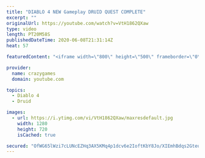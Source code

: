 ```yaml
---
title: "DIABLO 4 NEW Gameplay DRUID QUEST COMPLETE"
excerpt: ""
originalUrl: https://youtube.com/watch?v=VtH1862QXaw
type: video
length: PT20M58S
publishedDateTime: 2020-06-08T21:31:14Z
heat: 57

featuredContent: "<iframe width=\"800\" height=\"500\" frameborder=\"0\" src=\"https://www.youtube.com/embed/VtH1862QXaw\" allow=\"accelerometer; autoplay; encrypted-media; gyroscope; picture-in-picture\" allowfullscreen></iframe>"

provider:
  name: crazygames
  domain: youtube.com

topics:
  - Diablo 4
  - Druid

images:
  - url: https://i.ytimg.com/vi/VtH1862QXaw/maxresdefault.jpg
    width: 1280
    height: 720
    isCached: true

secured: "OfWG65lWzi7cLUNcEZHq3AX5KMq4p1dcv6e2IoftKbY8Jo/XIEmhBdqs2GteuDqxz+bAiFThb+kLRaxHbHqVgDezeRfosE9yy8BgZsUZ2gHfNdTSwYui7n0TcFn0y95DEbI664w4/gAOUopOpSEpzD6it2+jfKLvDkT5c8+UhcddXRcKor1IyGSJgvm7WHEB0IkhFttgkjWfb9pvGU3jVkB9ZkdaMMWsZ/ehc2hkJHbN2W17Dya3httr+wT3RNP5lgbIn2rmii0FFf100AxraWKu5bus13u036B/768FiAbKx6SjLXNlNXaMEK8GDxpyoJ0yg5fHBifDKgLlc8SMKVu0e40/p86ajvF5EJwHr3jUgAZ+JBD5cqppSZaGox2V+GOVkdKP+t+K5UPnzbbw8HJkAeIutB1Lv+HtEpt9P0U=;t08egk5LGQGeAtZkWrWfww=="
---
```


